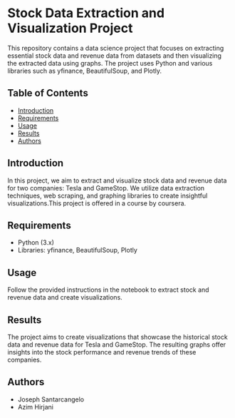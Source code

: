 # Stock Data Extraction and Visualization Project

This repository contains a data science project that focuses on extracting essential stock data and revenue data from datasets and then visualizing the extracted data using graphs. The project uses Python and various libraries such as yfinance, BeautifulSoup, and Plotly.

## Table of Contents
- [Introduction](#introduction)
- [Requirements](#requirements)
- [Usage](#usage)
- [Results](#results)
- [Authors](#authors)


## Introduction
In this project, we aim to extract and visualize stock data and revenue data for two companies: Tesla and GameStop. We utilize data extraction techniques, web scraping, and graphing libraries to create insightful visualizations.This project is offered in a course by coursera.

## Requirements
- Python (3.x)
- Libraries: yfinance, BeautifulSoup, Plotly

## Usage
 Follow the provided instructions in the notebook to extract stock and revenue data and create visualizations.

## Results
The project aims to create visualizations that showcase the historical stock data and revenue data for Tesla and GameStop. The resulting graphs offer insights into the stock performance and revenue trends of these companies.

## Authors
- Joseph Santarcangelo
- Azim Hirjani


